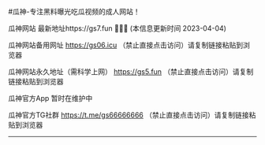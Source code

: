 #瓜神-专注黑料曝光吃瓜视频的成人网站！

瓜神网站 最新地址https://gs7.fun 🍉🍉🍉  (本信息更新时间 2023-04-04)

瓜神网站备用网址 https://gs06.icu （禁止直接点击访问）请复制链接粘贴到浏览器

瓜神网站永久地址（需科学上网） https://gs5.fun （禁止直接点击访问）请复制链接粘贴到浏览器

瓜神官方App 暂时在维护中 

瓜神官方TG社群 https://t.me/gs66666666 （禁止直接点击访问）请复制链接粘贴到浏览器

---------------------
